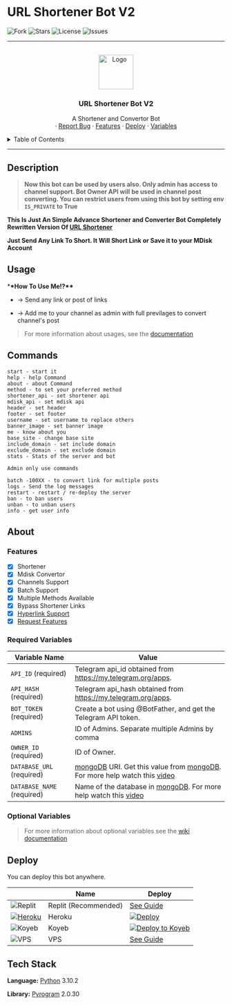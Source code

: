 # URL Shortener Bot V2

<p align="center">

![Fork](https://img.shields.io/github/forks/tamilupdates/URL-Shortener-V2?style=for-the-badge)
![Stars](https://img.shields.io/github/stars/tamilupdates/URL-Shortener-V2?color=%23&style=for-the-badge)
![License](https://img.shields.io/github/license/tamilupdates/URL-Shortener-V2?style=for-the-badge)
![Issues](https://img.shields.io/github/issues/tamilupdates/URL-Shortener-V2?style=for-the-badge)

</p>

---

<!-- PROJECT LOGO -->
<br />
<div align="center">
  <a href="https://github.com/Tamilupdates/URL-Shortener-V2">
    <img src="https://i.ibb.co/1mwchh9/Screenshot-2022-07-08-at-11-06-34-AM.png" alt="Logo" width="80" height="80">
  </a>

  <h3 align="center">URL Shortener Bot V2</h3>

  <p align="center">
    A Shortener and Convertor Bot
    <br />
    ·
    <a href="https://www.telegram.dog/ask_admin001">Report Bug</a>
    ·
    <a href="https://github.com/Tamilupdates/URL-Shortener-V2#features">Features</a>
    ·
    <a href="https://github.com/Tamilupdates/URL-Shortener-V2#deploy">Deploy</a>
    ·
    <a href="https://github.com/Tamilupdates/URL-Shortener-V2#required-variables">Variables</a>
  </p>
</div>

<!-- TABLE OF CONTENTS -->
<details>
  <summary>Table of Contents</summary>
  <ol>
    <li><a href="#description">Description</a></li>
    <li><a href="#usage">Usage</a></li>
    <li><a href="#commands">Commands</a></li>
    <li>
        <a href="#about">About</a>
        <ul>
        <li><a href="#features">Features</a></li>
        <li><a href="#required-variables">Required Variables</a></li>
        <li><a href="#optional-variables">Optional Variables</a></li>
      </ul>
      </li>
    <li><a href="#deploy">Deploy</a></li>
    <li><a href="#tech-stack">Tech Stack</a></li>
    <li><a href="#support">Support</a></li>
    <li><a href="#disclaimer">Disclaimer</a></li>
    <li><a href="#credits">Credits</a></li>
  </ol>
</details>

---

## Description

> **Now this bot can be used by users also. Only admin has access to channel support. Bot Owner API will be used in channel post converting. You can restrict users from using this bot by setting env `IS_PRIVATE` to True**

**This Is Just An Simple Advance Shortener and Converter Bot Completely Rewritten Version Of [URL Shortener](https://github.com/t2links/URL-Shortener-bot)**

**Just Send Any Link To Short. It Will Short Link or Save it to your MDisk Account**

## Usage

\***\*How To Use Me!?\*\***

- -> Send any link or post of links

- -> Add me to your channel as admin with full previlages to convert channel's post

> For more information about usages, see the [documentation](https://github.com/Tamilupdates/URL-Shortener-V2/wiki/Usage)

## Commands

```
start - start it
help - help Command
about - about Command
method - to set your preferred method
shortener_api - set shortener api
mdisk_api - set mdisk api
header - set header
footer - set footer
username - set username to replace others
banner_image - set banner image
me - know about you
base_site - change base site
include_domain - set include domain
exclude_domain - set exclude domain
stats - Stats of the server and bot

Admin only use commands

batch -100XX - to convert link for multiple posts
logs - Send the log messages
restart - restart / re-deploy the server
ban - to ban users
unban - to unban users
info - get user info
```

## About

### Features

- [x] Shortener
- [x] Mdisk Convertor
- [x] Channels Support
- [x] Batch Support
- [x] Multiple Methods Available
- [x] Bypass Shortener Links
- [x] [Hyperlink Support](https://example.com/)
- [x] [Request Features](https://t.me/ask_admin001)

### Required Variables

| Variable Name              | Value                                                                                                                                                          |
| -------------------------- | -------------------------------------------------------------------------------------------------------------------------------------------------------------- |
| `API_ID` (required)        | Telegram api_id obtained from <https://my.telegram.org/apps>.                                                                                                  |
| `API_HASH` (required)      | Telegram api_hash obtained from <https://my.telegram.org/apps>.                                                                                                |
| `BOT_TOKEN` (required)     | Create a bot using @BotFather, and get the Telegram API token.                                                                                                 |
| `ADMINS`                   | ID of Admins. Separate multiple Admins by comma                                                                                                                |
| `OWNER_ID` (required)      | ID of Owner.                                                                                                                                                   |
| `DATABASE_URL` (required)  | [mongoDB](https://www.mongodb.com) URI. Get this value from [mongoDB](https://www.mongodb.com). For more help watch this [video](https://youtu.be/1G1XwEOnxxo) |
| `DATABASE_NAME` (required) | Name of the database in [mongoDB](https://www.mongodb.com). For more help watch this [video](https://youtu.be/1G1XwEOnxxo)                                     |

### Optional Variables

> For more information about optional variables see the [wiki documentation](https://github.com/Tamilupdates/URL-Shortener-V2/wiki/About#optional-variables)

## Deploy

You can deploy this bot anywhere.

|                                                        | Name                 | Deploy                                                                                                                                                                                                                             |
| ------------------------------------------------------ | -------------------- | ---------------------------------------------------------------------------------------------------------------------------------------------------------------------------------------------------------------------------------- |
| ![Replit](assets/img/replit.jpg)                       | Replit (Recommended) | [See Guide](/guides/replit.md)                                                                                                                                                                                                     |
| [![Heroku](assets/img/heroku.png)](https://heroku.com) | Heroku               | [![Deploy](https://www.herokucdn.com/deploy/button.svg)](https://heroku.com/deploy?template=https://github.com/Tamilupdates/URL-Shortener-V2)                                                                                      |
| ![Koyeb](assets/img/koyeb.png)                         | Koyeb                | [![Deploy to Koyeb](https://www.koyeb.com/static/images/deploy/button.svg)](https://app.koyeb.com/apps/deploy?type=git&repository=tamilupdates/url-shortener-v2&name=url-shortener-v2&run_command=python3%20-m%20main&branch=main) |
| ![VPS](assets/img/vps.png)                             | VPS                  | [See Guide](/guides/vps.md)                                                                                                                                                                                                        |

## Tech Stack

**Language:** [Python](https://www.python.org/) 3.10.2

**Library:** [Pyrogram](https://github.com/pyrogram/pyrogram) 2.0.30

